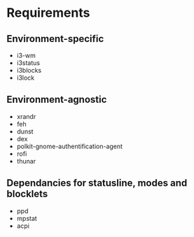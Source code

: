 
# Requirements

## Environment-specific

- i3-wm
- i3status
- i3blocks
- i3lock

## Environment-agnostic

- xrandr
- feh
- dunst
- dex
- polkit-gnome-authentification-agent
- rofi
- thunar

## Dependancies for statusline, modes and blocklets

- ppd
- mpstat
- acpi
